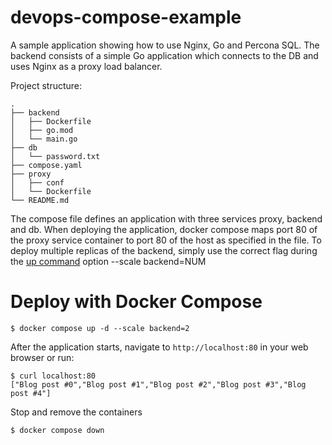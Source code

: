 # devops-compose-example
A sample application showing how to use Nginx, Go and Percona SQL.
The backend consists of a simple Go application which connects to the DB and uses Nginx as a proxy load balancer.

Project structure:
```shell
.
├── backend
│   ├── Dockerfile
│   ├── go.mod
│   └── main.go
├── db
│   └── password.txt
├── compose.yaml
├── proxy
│   ├── conf
│   └── Dockerfile
└── README.md
```

The compose file defines an application with three services proxy, backend and db. When deploying the application, docker compose maps port 80 of the proxy service container to port 80 of the host as specified in the file. To deploy multiple replicas of the backend, simply use the correct flag during the [up command](https://docs.docker.com/compose/reference/up/) option --scale backend=NUM

# Deploy with Docker Compose
```shell
$ docker compose up -d --scale backend=2
```
After the application starts, navigate to `http://localhost:80` in your web browser or run:
```
$ curl localhost:80
["Blog post #0","Blog post #1","Blog post #2","Blog post #3","Blog post #4"]
```

Stop and remove the containers
```
$ docker compose down
```
